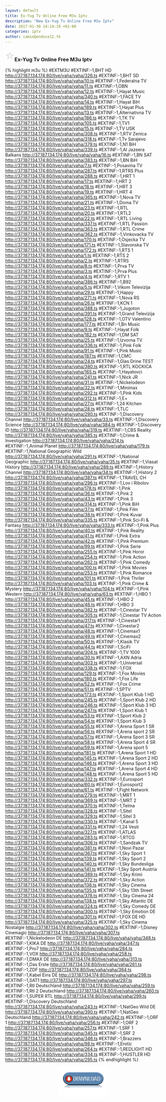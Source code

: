 ```yaml
---
layout: default
title: Ex-Yug Tv Online Free M3u Iptv
description: "New Ex-Yug Tv Online Free M3u Iptv"
date: 2017-01-30 14:14:19 +01:00
categories: iptv
author: iamin@endoce12.tk
---
```

<script>
  (function(i,s,o,g,r,a,m){i['GoogleAnalyticsObject']=r;i[r]=i[r]||function(){
  (i[r].q=i[r].q||[]).push(arguments)},i[r].l=1*new Date();a=s.createElement(o),
  m=s.getElementsByTagName(o)[0];a.async=1;a.src=g;m.parentNode.insertBefore(a,m)
  })(window,document,'script','https://www.google-analytics.com/analytics.js','ga');

  ga('create', 'UA-70394969-3', 'auto');
  ga('send', 'pageview');

</script>
### <img src="/img/estrella.svg" style="margin-bottom:5px;" width="30px">Ex-Yug Tv Online Free M3u Iptv

{% highlight m3u %}
#EXTM3U
#EXTINF:-1,BHT HD
http://37.187.134.174:80/live/vaha/vaha/326.ts
#EXTINF:-1,BHT SD
http://37.187.134.174:80/live/vaha/vaha/10.ts
#EXTINF:-1,Federalna TV
http://37.187.134.174:80/live/vaha/vaha/11.ts
#EXTINF:-1,OBN
http://37.187.134.174:80/live/vaha/vaha/12.ts
#EXTINF:-1,Hayat Music
http://37.187.134.174:80/live/vaha/vaha/340.ts
#EXTINF:-1,FACE TV
http://37.187.134.174:80/live/vaha/vaha/14.ts
#EXTINF:-1,Hayat BiH
http://37.187.134.174:80/live/vaha/vaha/189.ts
#EXTINF:-1,Hayat Plus
http://37.187.134.174:80/live/vaha/vaha/13.ts
#EXTINF:-1,Alternativna TV
http://37.187.134.174:80/live/vaha/vaha/186.ts
#EXTINF:-1,TK TV
http://37.187.134.174:80/live/vaha/vaha/105.ts
#EXTINF:-1,TV1
http://37.187.134.174:80/live/vaha/vaha/15.ts
#EXTINF:-1,TV USK
http://37.187.134.174:80/live/vaha/vaha/308.ts
#EXTINF:-1,RTV Zenica
http://37.187.134.174:80/live/vaha/vaha/318.ts
#EXTINF:-1,Tv Sarajevo
http://37.187.134.174:80/live/vaha/vaha/379.ts
#EXTINF:-1,N1 BiH
http://37.187.134.174:80/live/vaha/vaha/339.ts
#EXTINF:-1,Al Jazeera Balkans
http://37.187.134.174:80/live/vaha/vaha/16.ts
#EXTINF:-1,BN SAT
http://37.187.134.174:80/live/vaha/vaha/383.ts
#EXTINF:-1,BN BiH
http://37.187.134.174:80/live/vaha/vaha/7.ts
#EXTINF:-1,Posavina TV
http://37.187.134.174:80/live/vaha/vaha/287.ts
#EXTINF:-1,RTRS Plus
http://37.187.134.174:80/live/vaha/vaha/288.ts
#EXTINF:-1,HRT 1
http://37.187.134.174:80/live/vaha/vaha/17.ts
#EXTINF:-1,HRT 2
http://37.187.134.174:80/live/vaha/vaha/18.ts
#EXTINF:-1,HRT 3
http://37.187.134.174:80/live/vaha/vaha/19.ts
#EXTINF:-1,HRT 4
http://37.187.134.174:80/live/vaha/vaha/365.ts
#EXTINF:-1,Nova TV
http://37.187.134.174:80/live/vaha/vaha/21.ts
#EXTINF:-1,Doma TV
http://37.187.134.174:80/live/vaha/vaha/23.ts
#EXTINF:-1,RTL
http://37.187.134.174:80/live/vaha/vaha/20.ts
#EXTINF:-1,RTL2
http://37.187.134.174:80/live/vaha/vaha/22.ts
#EXTINF:-1,RTL Living
http://37.187.134.174:80/live/vaha/vaha/337.ts
#EXTINF:-1,RTL Passion
http://37.187.134.174:80/live/vaha/vaha/363.ts
#EXTINF:-1,RTL Crime
http://37.187.134.174:80/live/vaha/vaha/362.ts
#EXTINF:-1,Vinkovacka TV
http://37.187.134.174:80/live/vaha/vaha/170.ts
#EXTINF:-1,Osjecka TV
http://37.187.134.174:80/live/vaha/vaha/171.ts
#EXTINF:-1,Slavonska TV
http://37.187.134.174:80/live/vaha/vaha/172.ts
#EXTINF:-1,RTS 1
http://37.187.134.174:80/live/vaha/vaha/1.ts
#EXTINF:-1,RTS 2
http://37.187.134.174:80/live/vaha/vaha/2.ts
#EXTINF:-1,RTRS
http://37.187.134.174:80/live/vaha/vaha/8.ts
#EXTINF:-1,Prva TV
http://37.187.134.174:80/live/vaha/vaha/3.ts
#EXTINF:-1,Prva Plus
http://37.187.134.174:80/live/vaha/vaha/4.ts
#EXTINF:-1,RTV 1
http://37.187.134.174:80/live/vaha/vaha/386.ts
#EXTINF:-1,B92
http://37.187.134.174:80/live/vaha/vaha/5.ts
#EXTINF:-1,Vikom Televizija
http://37.187.134.174:80/live/vaha/vaha/29.ts
#EXTINF:-1,Happy
http://37.187.134.174:80/live/vaha/vaha/271.ts
#EXTINF:-1,Nova RS
http://37.187.134.174:80/live/vaha/vaha/26.ts
#EXTINF:-1,KCN 1
http://37.187.134.174:80/live/vaha/vaha/388.ts
#EXTINF:-1,Jugoton
http://37.187.134.174:80/live/vaha/vaha/391.ts
#EXTINF:-1,Grand Televizija
http://37.187.134.174:80/live/vaha/vaha/128.ts
#EXTINF:-1,OTV Valentino
http://37.187.134.174:80/live/vaha/vaha/177.ts
#EXTINF:-1,Bn Music
http://37.187.134.174:80/live/vaha/vaha/9.ts
#EXTINF:-1,Hayat Folk
http://37.187.134.174:80/live/vaha/vaha/182.ts
#EXTINF:-1,DM SAT
http://37.187.134.174:80/live/vaha/vaha/25.ts
#EXTINF:-1,Izvorna TV
http://37.187.134.174:80/live/vaha/vaha/336.ts
#EXTINF:-1,Pink Folk
http://37.187.134.174:80/live/vaha/vaha/91.ts
#EXTINF:-1,Pink Music
http://37.187.134.174:80/live/vaha/vaha/187.ts
#EXTINF:-1,CMC
http://37.187.134.174:80/live/vaha/vaha/24.ts
#EXTINF:-1,Glas Drine TEST
http://37.187.134.174:80/live/vaha/vaha/380.ts
#EXTINF:-1,RTL KOCKICA
http://37.187.134.174:80/live/vaha/vaha/165.ts
#EXTINF:-1,Hayatovci
http://37.187.134.174:80/live/vaha/vaha/241.ts
#EXTINF:-1,Nick JR
http://37.187.134.174:80/live/vaha/vaha/31.ts
#EXTINF:-1,Nickelodeon
http://37.187.134.174:80/live/vaha/vaha/32.ts
#EXTINF:-1,Minimax
http://37.187.134.174:80/live/vaha/vaha/292.ts
#EXTINF:-1,Pink Kids
http://37.187.134.174:80/live/vaha/vaha/312.ts
#EXTINF:-1,E+
http://37.187.134.174:80/live/vaha/vaha/27.ts
#EXTINF:-1,24 Kitchen
http://37.187.134.174:80/live/vaha/vaha/28.ts
#EXTINF:-1,TLC
http://37.187.134.174:80/live/vaha/vaha/290.ts
#EXTINF:-1,Discovery Channel
http://37.187.134.174:80/live/vaha/vaha/33.ts
#EXTINF:-1,Discovery Science
http://37.187.134.174:80/live/vaha/vaha/384.ts
#EXTINF:-1,Discovery ID
http://37.187.134.174:80/live/vaha/vaha/319.ts
#EXTINF:-1,CBS Reality
http://37.187.134.174:80/live/vaha/vaha/385.ts
#EXTINF:-1,Crime &amp; Investigation
http://37.187.134.174:80/live/vaha/vaha/214.ts
#EXTINF:-1,Animal Planet
http://37.187.134.174:80/live/vaha/vaha/179.ts
#EXTINF:-1,National Geographic Wild
http://37.187.134.174:80/live/vaha/vaha/291.ts
#EXTINF:-1,National Geographic
http://37.187.134.174:80/live/vaha/vaha/35.ts
#EXTINF:-1,Viasat History
http://37.187.134.174:80/live/vaha/vaha/289.ts
#EXTINF:-1,History Channel
http://37.187.134.174:80/live/vaha/vaha/34.ts
#EXTINF:-1,History 2
http://37.187.134.174:80/live/vaha/vaha/387.ts
#EXTINF:-1,TRAVEL CH
http://37.187.134.174:80/live/vaha/vaha/296.ts
#EXTINF:-1,Lov i Ribolov
http://37.187.134.174:80/live/vaha/vaha/178.ts
#EXTINF:-1,Pink
http://37.187.134.174:80/live/vaha/vaha/36.ts
#EXTINF:-1,Pink 2
http://37.187.134.174:80/live/vaha/vaha/43.ts
#EXTINF:-1,Pink 3
http://37.187.134.174:80/live/vaha/vaha/314.ts
#EXTINF:-1,Pink BiH
http://37.187.134.174:80/live/vaha/vaha/37.ts
#EXTINF:-1,Pink Film
http://37.187.134.174:80/live/vaha/vaha/38.ts
#EXTINF:-1,Pink Kuvar
http://37.187.134.174:80/live/vaha/vaha/335.ts
#EXTINF:-1,Pink Sci-Fi &amp; Fantasy
http://37.187.134.174:80/live/vaha/vaha/333.ts
#EXTINF:-1,Pink Plus
http://37.187.134.174:80/live/vaha/vaha/40.ts
#EXTINF:-1,Pink Reality
http://37.187.134.174:80/live/vaha/vaha/41.ts
#EXTINF:-1,Pink Extra
http://37.187.134.174:80/live/vaha/vaha/42.ts
#EXTINF:-1,Pink Premium
http://37.187.134.174:80/live/vaha/vaha/99.ts
#EXTINF:-1,Pink Serie
http://37.187.134.174:80/live/vaha/vaha/255.ts
#EXTINF:-1,Pink Horor
http://37.187.134.174:80/live/vaha/vaha/254.ts
#EXTINF:-1,Pink Action
http://37.187.134.174:80/live/vaha/vaha/262.ts
#EXTINF:-1,Pink Comedy
http://37.187.134.174:80/live/vaha/vaha/100.ts
#EXTINF:-1,Pink Movies
http://37.187.134.174:80/live/vaha/vaha/253.ts
#EXTINF:-1,Pink Romance
http://37.187.134.174:80/live/vaha/vaha/101.ts
#EXTINF:-1,Pink Thriler
http://37.187.134.174:80/live/vaha/vaha/103.ts
#EXTINF:-1,Pink Crime &amp; Mystery
http://37.187.134.174:80/live/vaha/vaha/104.ts
#EXTINF:-1,Pink Western
http://37.187.134.174:80/live/vaha/vaha/63.ts
#EXTINF:-1,HBO 1
http://37.187.134.174:80/live/vaha/vaha/45.ts
#EXTINF:-1,HBO 2
http://37.187.134.174:80/live/vaha/vaha/46.ts
#EXTINF:-1,HBO 3
http://37.187.134.174:80/live/vaha/vaha/382.ts
#EXTINF:-1,Cinestar TV
http://37.187.134.174:80/live/vaha/vaha/305.ts
#EXTINF:-1,Cinestar TV Action
http://37.187.134.174:80/live/vaha/vaha/317.ts
#EXTINF:-1,Cinestar1
http://37.187.134.174:80/live/vaha/vaha/47.ts
#EXTINF:-1,Cinestar2
http://37.187.134.174:80/live/vaha/vaha/48.ts
#EXTINF:-1,Cinemax1
http://37.187.134.174:80/live/vaha/vaha/49.ts
#EXTINF:-1,Cinemax2
http://37.187.134.174:80/live/vaha/vaha/50.ts
#EXTINF:-1,Klasik TV
http://37.187.134.174:80/live/vaha/vaha/44.ts
#EXTINF:-1,SciFi
http://37.187.134.174:80/live/vaha/vaha/304.ts
#EXTINF:-1,TV 1000
http://37.187.134.174:80/live/vaha/vaha/30.ts
#EXTINF:-1,AXN Adria
http://37.187.134.174:80/live/vaha/vaha/303.ts
#EXTINF:-1,Universal
http://37.187.134.174:80/live/vaha/vaha/338.ts
#EXTINF:-1,FOX
http://37.187.134.174:80/live/vaha/vaha/129.ts
#EXTINF:-1,Fox Movies
http://37.187.134.174:80/live/vaha/vaha/180.ts
#EXTINF:-1,Fox Life
http://37.187.134.174:80/live/vaha/vaha/52.ts
#EXTINF:-1,Fox Crime
http://37.187.134.174:80/live/vaha/vaha/51.ts
#EXTINF:-1,SPTV
http://37.187.134.174:80/live/vaha/vaha/173.ts
#EXTINF:-1,Sport Klub 1 HD
http://37.187.134.174:80/live/vaha/vaha/245.ts
#EXTINF:-1,Sport Klub 2 HD
http://37.187.134.174:80/live/vaha/vaha/246.ts
#EXTINF:-1,Sport Klub 3 HD
http://37.187.134.174:80/live/vaha/vaha/247.ts
#EXTINF:-1,Sport Klub 1
http://37.187.134.174:80/live/vaha/vaha/53.ts
#EXTINF:-1,Sport Klub 2
http://37.187.134.174:80/live/vaha/vaha/54.ts
#EXTINF:-1,Sport Klub 3
http://37.187.134.174:80/live/vaha/vaha/55.ts
#EXTINF:-1,Arena Sport 1 SR
http://37.187.134.174:80/live/vaha/vaha/56.ts
#EXTINF:-1,Arena sport 2 SR
http://37.187.134.174:80/live/vaha/vaha/57.ts
#EXTINF:-1,Arena Sport 3 SR
http://37.187.134.174:80/live/vaha/vaha/58.ts
#EXTINF:-1,Arena Sport 4 SR
http://37.187.134.174:80/live/vaha/vaha/59.ts
#EXTINF:-1,Arena sport 5
http://37.187.134.174:80/live/vaha/vaha/181.ts
#EXTINF:-1,Arena Sport 1 HD
http://37.187.134.174:80/live/vaha/vaha/145.ts
#EXTINF:-1,Arena Sport 2 HD
http://37.187.134.174:80/live/vaha/vaha/146.ts
#EXTINF:-1,Arena Sport 3 HD
http://37.187.134.174:80/live/vaha/vaha/147.ts
#EXTINF:-1,Arena Sport 4 HD
http://37.187.134.174:80/live/vaha/vaha/148.ts
#EXTINF:-1,Arena Sport 5 HD
http://37.187.134.174:80/live/vaha/vaha/332.ts
#EXTINF:-1,Eurosport
http://37.187.134.174:80/live/vaha/vaha/60.ts
#EXTINF:-1,Eurosport2
http://37.187.134.174:80/live/vaha/vaha/61.ts
#EXTINF:-1,Fight Network
http://37.187.134.174:80/live/vaha/vaha/279.ts
#EXTINF:-1,MRT 1
http://37.187.134.174:80/live/vaha/vaha/369.ts
#EXTINF:-1,MRT 2
http://37.187.134.174:80/live/vaha/vaha/370.ts
#EXTINF:-1,Telma
http://37.187.134.174:80/live/vaha/vaha/328.ts
#EXTINF:-1,Sitel
http://37.187.134.174:80/live/vaha/vaha/329.ts
#EXTINF:-1,Sitel 3
http://37.187.134.174:80/live/vaha/vaha/330.ts
#EXTINF:-1,Kanal 5
http://37.187.134.174:80/live/vaha/vaha/331.ts
#EXTINF:-1,24 Vesti
http://37.187.134.174:80/live/vaha/vaha/327.ts
#EXTINF:-1,ATLAS
http://37.187.134.174:80/live/vaha/vaha/283.ts
#EXTINF:-1,RTCG
http://37.187.134.174:80/live/vaha/vaha/306.ts
#EXTINF:-1,Sandzak TV
http://37.187.134.174:80/live/vaha/vaha/381.ts
#EXTINF:-1,Novi Pazar
http://37.187.134.174:80/live/vaha/vaha/367.ts
#EXTINF:-1,Sky Sport 1
http://37.187.134.174:80/live/vaha/vaha/139.ts
#EXTINF:-1,Sky Sport 2
http://37.187.134.174:80/live/vaha/vaha/140.ts
#EXTINF:-1,Sky Bundesliga
http://37.187.134.174:80/live/vaha/vaha/141.ts
#EXTINF:-1,Sky Sport Austria
http://37.187.134.174:80/live/vaha/vaha/389.ts
#EXTINF:-1,Sky Krimi
http://37.187.134.174:80/live/vaha/vaha/372.ts
#EXTINF:-1,Sky Action
http://37.187.134.174:80/live/vaha/vaha/136.ts
#EXTINF:-1,Sky Cinema
http://37.187.134.174:80/live/vaha/vaha/135.ts
#EXTINF:-1,Sky 13th Street
http://37.187.134.174:80/live/vaha/vaha/378.ts
#EXTINF:-1,Sky Cinema 24
http://37.187.134.174:80/live/vaha/vaha/138.ts
#EXTINF:-1,Sky Atlantic DE
http://37.187.134.174:80/live/vaha/vaha/324.ts
#EXTINF:-1,Sky Comedy DE
http://37.187.134.174:80/live/vaha/vaha/300.ts
#EXTINF:-1,Sky Emotion DE
http://37.187.134.174:80/live/vaha/vaha/301.ts
#EXTINF:-1,FOX DE HD
http://37.187.134.174:80/live/vaha/vaha/325.ts
#EXTINF:-1,Sky Cinema Nostalgie
http://37.187.134.174:80/live/vaha/vaha/302.ts
#EXTINF:-1,Disney Cinemagic
http://37.187.134.174:80/live/vaha/vaha/307.ts
#EXTINF:-1,Nickelodeon DE
http://37.187.134.174:80/live/vaha/vaha/348.ts
#EXTINF:-1,KIKA DE
http://37.187.134.174:80/live/vaha/vaha/347.ts
#EXTINF:-1,Pro7
http://37.187.134.174:80/live/vaha/vaha/284.ts
#EXTINF:-1,VOX
http://37.187.134.174:80/live/vaha/vaha/258.ts
#EXTINF:-1,DMAX DE
http://37.187.134.174:80/live/vaha/vaha/313.ts
#EXTINF:-1,Das Erste
http://37.187.134.174:80/live/vaha/vaha/261.ts
#EXTINF:-1,ZDF
http://37.187.134.174:80/live/vaha/vaha/364.ts
#EXTINF:-1,Kabel Eins DE
http://37.187.134.174:80/live/vaha/vaha/298.ts
#EXTINF:-1,SAT1
http://37.187.134.174:80/live/vaha/vaha/297.ts
#EXTINF:-1,Rtl Deutschland
http://37.187.134.174:80/live/vaha/vaha/259.ts
#EXTINF:-1,Rtl 2 Deutschland
http://37.187.134.174:80/live/vaha/vaha/260.ts
#EXTINF:-1,SUPER RTL
http://37.187.134.174:80/live/vaha/vaha/299.ts
#EXTINF:-1,Discovery Deutschland
http://37.187.134.174:80/live/vaha/vaha/243.ts
#EXTINF:-1,NatGeo Wild DE
http://37.187.134.174:80/live/vaha/vaha/390.ts
#EXTINF:-1,NatGeo Deutschland
http://37.187.134.174:80/live/vaha/vaha/242.ts
#EXTINF:-1,ORF 1
http://37.187.134.174:80/live/vaha/vaha/256.ts
#EXTINF:-1,ORF 2
http://37.187.134.174:80/live/vaha/vaha/257.ts
#EXTINF:-1,SRF 1
http://37.187.134.174:80/live/vaha/vaha/345.ts
#EXTINF:-1,SRF 2
http://37.187.134.174:80/live/vaha/vaha/346.ts
#EXTINF:-1,Brazzers
http://37.187.134.174:80/live/vaha/vaha/98.ts
#EXTINF:-1,Erotic
http://37.187.134.174:80/live/vaha/vaha/264.ts
#EXTINF:-1,REDLIGHT HD
http://37.187.134.174:80/live/vaha/vaha/334.ts
#EXTINF:-1,HUSTLER HD
http://37.187.134.174:80/live/vaha/vaha/295.ts
{% endhighlight %}
<a href="/lists/Ex-Yug.m3u"><center><img src="/img/download-logo.png" width="160"></center></a>
